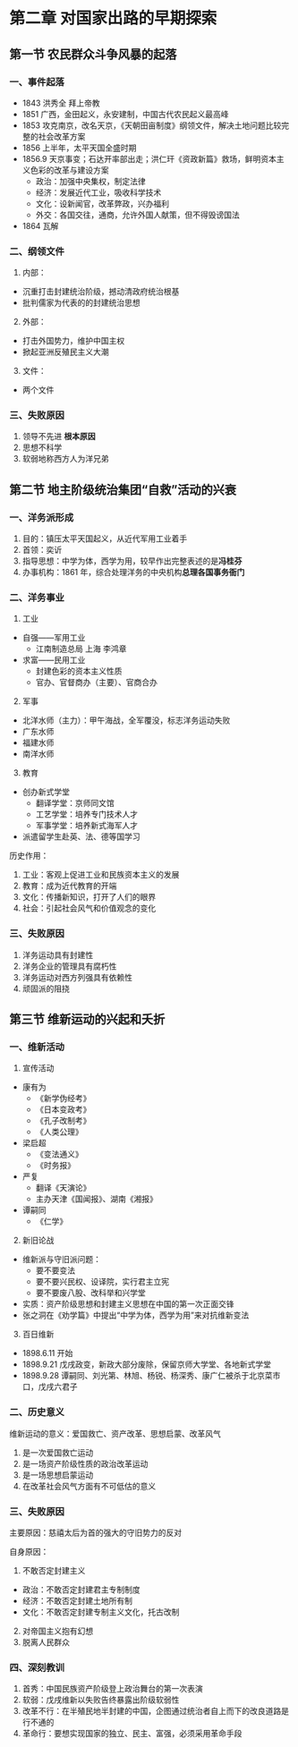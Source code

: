 # 第二章 对国家出路的早期探索

## 第一节 农民群众斗争风暴的起落

### 一、事件起落

- 1843 洪秀全 拜上帝教
- 1851 广西，金田起义，永安建制，中国古代农民起义最高峰
- 1853 攻克南京，改名天京，《天朝田亩制度》纲领文件，解决土地问题比较完整的社会改革方案
- 1856 上半年，太平天国全盛时期
- 1856.9 天京事变；石达开率部出走；洪仁玕《资政新篇》救场，鲜明资本主义色彩的改革与建设方案
  - 政治：加强中央集权，制定法律
  - 经济：发展近代工业，吸收科学技术
  - 文化：设新闻官，改革弊政，兴办福利
  - 外交：各国交往，通商，允许外国人献策，但不得毁谤国法
- 1864 瓦解

### 二、纲领文件

1. 内部：
  - 沉重打击封建统治阶级，撼动清政府统治根基
  - 批判儒家为代表的的封建统治思想

2. 外部：
  - 打击外国势力，维护中国主权
  - 掀起亚洲反殖民主义大潮

3. 文件：
  - 两个文件

### 三、失败原因

1. 领导不先进 **根本原因**
2. 思想不科学
3. 软弱地称西方人为洋兄弟

## 第二节 地主阶级统治集团“自救”活动的兴衰

### 一、洋务派形成

1. 目的：镇压太平天国起义，从近代军用工业着手
2. 首领：奕䜣
3. 指导思想：中学为体，西学为用，较早作出完整表述的是**冯桂芬**
4. 办事机构：1861 年，综合处理洋务的中央机构**总理各国事务衙门**

### 二、洋务事业

1. 工业
  - 自强——军用工业
    - 江南制造总局 上海 李鸿章
  - 求富——民用工业
    - 封建色彩的资本主义性质
    - 官办、官督商办（主要）、官商合办

2. 军事
  - 北洋水师（主力）：甲午海战，全军覆没，标志洋务运动失败
  - 广东水师
  - 福建水师
  - 南洋水师

3. 教育
  - 创办新式学堂
    - 翻译学堂：京师同文馆
    - 工艺学堂：培养专门技术人才
    - 军事学堂：培养新式海军人才
  - 派遣留学生赴英、法、德等国学习

历史作用：

1. 工业：客观上促进工业和民族资本主义的发展
2. 教育：成为近代教育的开端
3. 文化：传播新知识，打开了人们的眼界
4. 社会：引起社会风气和价值观念的变化

### 三、失败原因

1. 洋务运动具有封建性
2. 洋务企业的管理具有腐朽性
3. 洋务运动对西方列强具有依赖性
4. 顽固派的阻挠

## 第三节 维新运动的兴起和夭折

### 一、维新活动

1. 宣传活动
  - 康有为
    - 《新学伪经考》
    - 《日本变政考》
    - 《孔子改制考》
    - 《人类公理》
  - 梁启超
    - 《变法通义》
    - 《时务报》
  - 严复
    - 翻译《天演论》
    - 主办天津《国闻报》、湖南《湘报》
  - 谭嗣同
    - 《仁学》

2. 新旧论战
  - 维新派与守旧派问题：
    - 要不要变法
    - 要不要兴民权、设译院，实行君主立宪
    - 要不要废八股、改科举和兴学堂
  - 实质：资产阶级思想和封建主义思想在中国的第一次正面交锋
  - 张之洞在《劝学篇》中提出“中学为体，西学为用”来对抗维新变法

3. 百日维新
  - 1898.6.11 开始
  - 1898.9.21 戊戌政变，新政大部分废除，保留京师大学堂、各地新式学堂
  - 1898.9.28 谭嗣同、刘光第、林旭、杨锐、杨深秀、康广仁被杀于北京菜市口，戊戌六君子

### 二、历史意义

维新运动的意义：爱国救亡、资产改革、思想启蒙、改革风气

1. 是一次爱国救亡运动
2. 是一场资产阶级性质的政治改革运动
3. 是一场思想启蒙运动
4. 在改革社会风气方面有不可低估的意义

### 三、失败原因

主要原因：慈禧太后为首的强大的守旧势力的反对

自身原因：

1. 不敢否定封建主义
  - 政治：不敢否定封建君主专制制度
  - 经济：不敢否定封建土地所有制
  - 文化：不敢否定封建专制主义文化，托古改制

2. 对帝国主义抱有幻想
3. 脱离人民群众

### 四、深刻教训

1. 首秀：中国民族资产阶级登上政治舞台的第一次表演
2. 软弱：戊戌维新以失败告终暴露出阶级软弱性
3. 改革不行：在半殖民地半封建的中国，企图通过统治者自上而下的改良道路是行不通的
4. 革命行：要想实现国家的独立、民主、富强，必须采用革命手段
